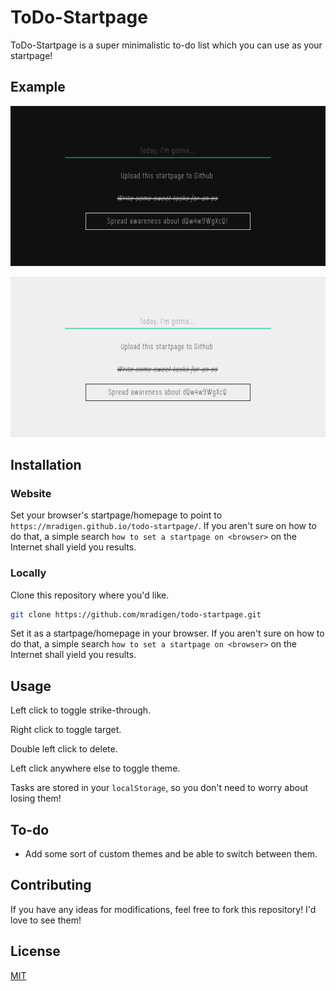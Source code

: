 # ToDo-Startpage

ToDo-Startpage is a super minimalistic to-do list which you can use as your startpage!

## Example

![Example](./example_dark.png)

![Example](./example_light.png)

## Installation

### Website

Set your browser's startpage/homepage to point to `https://mradigen.github.io/todo-startpage/`. If you aren't sure on how to do that, a simple search `how to set a startpage on <browser>` on the Internet shall yield you results.

### Locally
Clone this repository where you'd like.

```bash
git clone https://github.com/mradigen/todo-startpage.git
```

Set it as a startpage/homepage in your browser. If you aren't sure on how to do that, a simple search `how to set a startpage on <browser>` on the Internet shall yield you results.

## Usage

Left click to toggle strike-through.

Right click to toggle target.

Double left click to delete.

Left click anywhere else to toggle theme.

Tasks are stored in your `localStorage`, so you don't need to worry about losing them!

## To-do

- Add some sort of custom themes and be able to switch between them.

## Contributing
If you have any ideas for modifications, feel free to fork this repository! I'd love to see them!

## License
[MIT](./LICENSE)

